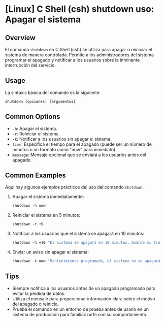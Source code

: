 # [Linux] C Shell (csh) shutdown uso: Apagar el sistema

## Overview
El comando `shutdown` en C Shell (csh) se utiliza para apagar o reiniciar el sistema de manera controlada. Permite a los administradores del sistema programar el apagado y notificar a los usuarios sobre la inminente interrupción del servicio.

## Usage
La sintaxis básica del comando es la siguiente:

```
shutdown [opciones] [argumentos]
```

## Common Options
- `-h`: Apagar el sistema.
- `-r`: Reiniciar el sistema.
- `-k`: Notificar a los usuarios sin apagar el sistema.
- `time`: Especifica el tiempo para el apagado (puede ser un número de minutos o un formato como "now" para inmediato).
- `message`: Mensaje opcional que se enviará a los usuarios antes del apagado.

## Common Examples
Aquí hay algunos ejemplos prácticos del uso del comando `shutdown`:

1. Apagar el sistema inmediatamente:
   ```csh
   shutdown -h now
   ```

2. Reiniciar el sistema en 5 minutos:
   ```csh
   shutdown -r +5
   ```

3. Notificar a los usuarios que el sistema se apagará en 10 minutos:
   ```csh
   shutdown -h +10 "El sistema se apagará en 10 minutos. Guarde su trabajo."
   ```

4. Enviar un aviso sin apagar el sistema:
   ```csh
   shutdown -k now "Mantenimiento programado, el sistema no se apagará."
   ```

## Tips
- Siempre notifica a los usuarios antes de un apagado programado para evitar la pérdida de datos.
- Utiliza el mensaje para proporcionar información clara sobre el motivo del apagado o reinicio.
- Prueba el comando en un entorno de prueba antes de usarlo en un sistema de producción para familiarizarte con su comportamiento.